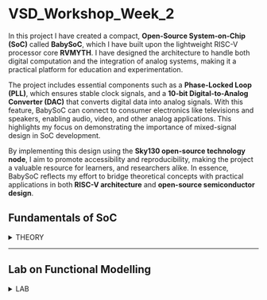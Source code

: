 # VSD_Workshop_Week_2

In this project I have created a compact, **Open-Source System-on-Chip (SoC)** called **BabySoC**, which I have built upon the lightweight RISC-V processor core **RVMYTH**. I have designed the architecture to handle both digital computation and the integration of analog systems, making it a practical platform for education and experimentation.

The project includes essential components such as a **Phase-Locked Loop (PLL)**, which ensures stable clock signals, and a **10-bit Digital-to-Analog Converter (DAC)** that converts digital data into analog signals. With this feature, BabySoC can connect to consumer electronics like televisions and speakers, enabling audio, video, and other analog applications. This highlights my focus on demonstrating the importance of mixed-signal design in SoC development.

By implementing this design using the **Sky130 open-source technology node**, I aim to promote accessibility and reproducibility, making the project a valuable resource for learners, and researchers alike. In essence, BabySoC reflects my effort to bridge theoretical concepts with practical applications in both **RISC-V architecture** and **open-source semiconductor design**.

## Fundamentals of SoC

<details>
  <summary> THEORY </summary>

  <details>
    
  <summary> 1. What is a System-on-Chip (SoC)  </summary> 

  
  A System-on-Chip (SoC) is an integrated circuit that consolidates all the essential components of a computing system into a single chip. Instead of having       separate ICs for processor, memory, and I/O, an SoC brings them together to form a compact, power-efficient, and high-performance solution.  
  SoCs are ubiquitous in modern electronics, powering devices ranging from smartphones, tablets, and wearables to automotive systems and high-performance          computing solutions.
  
  #### Key characteristics of an SoC include:
  
  - Integration: Combines CPU, memory, communication interfaces, and specialized accelerators.
  - Optimization: Designed for specific applications, balancing performance, area, and power.
  - Scalability: Applicable in both general-purpose and application-specific contexts.
  
  </details>

  <details>
    
  <summary> 2. Components of a Typical SoC </summary>    
  
  A typical SoC consists of the following key blocks:
  
  - #### <ins> CPU (Processor Core) </ins>
  
  The brain of the SoC responsible for executing instructions.
  Often based on architectures like RISC-V, ARM, or x86.
  Can be single-core or multi-core, depending on performance needs.
  
  - #### <ins> Memory Subsystem </ins>
  
    - On-chip memory: SRAM, ROM, cache for high-speed access.
    - External memory interfaces: DDR, LPDDR, Flash for larger storage.
    - Critical for providing low-latency and high-bandwidth access to the CPU and peripherals.
  
  - #### <ins> Peripherals </ins>
  
    - Interfaces such as UART, SPI, I²C, GPIO, and timers.
    - Enable communication with sensors, displays, and other hardware modules.
    - Specialized accelerators (e.g., AI/ML units, DSPs, GPU) may also be part of the peripheral set.
    
  - #### <ins> Interconnect (Bus/Network-on-Chip) </ins>
    
    - Connects CPU, memory, and peripherals.
    - Can be bus-based (e.g., AMBA AXI/AHB) or network-on-chip (NoC) for complex designs.
    - Ensures efficient data transfer and arbitration across components.

  </details>

  <details>
    
  <summary> 3. Why BabySoC is a Simplified Model for Learning SoC Concepts </summary>
  
  Designing a production-grade SoC involves massive complexity. BabySoC is a deliberately simplified model created for educational purposes. It abstracts away     advanced details while preserving the essence of SoC architecture, making it easier for learners to grasp fundamental concepts.
  
  #### <ins>Advantages of BabySoC</ins>
  
  - Clarity in fundamentals: Focuses on core SoC blocks without overwhelming complexity.
  - Stepwise learning: Helps beginners understand the flow from CPU to memory and peripherals.
  - Hands-on approach: Enables early exposure to SoC design methodology, simulation, and functional testing.
  - Foundation for scalability: Once learners understand BabySoC, they can transition to real-world SoCs.

  </details>

  <details>
  <summary> 4. The Role of Functional Modelling Before RTL and Physical Design </summary>
  
  Before diving into RTL (Register Transfer Level) coding and physical implementation, functional modelling is a crucial step in SoC design.
  
  #### 1. <ins> Concept Validation </ins>
  
  - Functional models capture the intended behavior of the SoC at a high level.
  - They allow architects to validate algorithms, data flow, and interactions without worrying about implementation details.
  
  #### 2. <ins> Early Debugging </ins>
  
  - Identifies logical errors and design bottlenecks before expensive RTL synthesis and backend stages.
  - Saves time and effort by catching architectural issues early.
    
  #### 3. <ins> Performance Estimation </ins>
  
  - Helps estimate latency, throughput, and power implications.
  - Provides insights into trade-offs between hardware complexity and system efficiency.
    
  #### 4. <ins> Smooth Transition to RTL </ins>
  
  - Functional models act as golden references for RTL designers.
  - Ensures correctness and consistency when moving toward gate-level and physical design stages.
  
  </details>

  ## BabySoC Components

The **VSDBabySoC** is designed as a compact and educational System-on-Chip (SoC) that integrates three essential building blocks: the **RVMYTH RISC-V CPU**, a **Phase-Locked Loop (PLL)** for clock generation, and a **10-bit Digital-to-Analog Converter (DAC)** for analog interfacing. Together, these components demonstrate how digital computation, precise timing, and mixed-signal integration converge within a real-world SoC.

<img width="993" src="https://github.com/Aratrik22001/VSD_Workshop_Week_2/blob/main/Images/BabySoc.jpg">

### 1. <ins> RVMYTH (RISC-V CPU)</ins>

The **RVMYTH processor** is the core computational unit of BabySoC. Based on the open-source **RISC-V instruction set architecture (ISA)**, RVMYTH is designed as a lightweight yet fully functional CPU, making it ideal for educational purposes.

* **Instruction Set**: Implements the base RV32I ISA, which includes essential instructions for arithmetic, logic, memory access, and control flow.
* **Register File**: Contains 32 general-purpose registers, including the **r17 register**, which plays a role in interfacing with the DAC in this design.
* **Pipeline**: Features a simple, single-cycle or multi-cycle pipeline (depending on the implementation), balancing simplicity with clarity for learners.
* **Flexibility**: As an open-source CPU, RVMYTH can be customized, extended, and synthesized on open-source tools, making it an excellent platform for experimenting with CPU architecture and SoC integration.

In BabySoC, the RVMYTH processor is responsible for executing instructions, generating digital data streams, and updating values for conversion by the DAC, effectively acting as the "brain" of the system.


### 2. <ins>Phase-Locked Loop (PLL)</ins>

The **PLL** is a critical subsystem that ensures the BabySoC operates with a stable and synchronized clock signal. In VSDBabySoC, an **8× PLL multiplier** is used to scale a reference clock input to the desired operating frequency for the CPU and peripherals.

* **Components**:

  * *Phase Detector*: Compares the input reference clock with the feedback clock.
  * *Loop Filter*: Smooths the phase error signal to control frequency adjustments.
  * *Voltage-Controlled Oscillator (VCO)*: Generates the output clock frequency, adjusted based on the loop filter’s signal.
  * *Frequency Divider (optional)*: Used in the feedback path for frequency scaling.

* **Functionality**:

  * Locks the output frequency to the input reference, maintaining a stable phase relationship.
  * Provides a synchronized clock across CPU and DAC, ensuring timing integrity.
  * Minimizes clock jitter, delays, and mismatches that could otherwise compromise system performance.

<img width="993" src="https://github.com/Aratrik22001/VSD_Workshop_Week_2/blob/main/Images/PLL.jpg">

* **Why It’s Needed On-Chip**:

  * Off-chip clocks often suffer from distribution delays, jitter, or frequency mismatches.
  * Different SoC blocks may need different clock frequencies, which can be generated internally by the PLL.
  * Crystal oscillator deviations (tolerance, stability, aging) can affect precision; a PLL mitigates these issues by stabilizing the clock.

In short, the PLL is the "heartbeat" of BabySoC, providing precise and reliable timing for digital and mixed-signal operations.


### 3. <ins>Digital-to-Analog Converter (DAC)</ins>

The **10-bit DAC** in BabySoC bridges the gap between the digital domain of the RVMYTH processor and the analog world of real devices.

* **Structure**:

  * Accepts a 10-bit binary input (ranging from 0 to 1023).
  * Produces an analog voltage output proportional to the input digital value.
* **Types of DAC Architectures**:

  * *Weighted Resistor DAC*: Uses resistors of varying weights to produce analog outputs.
  <p align="center">
    <img src="https://github.com/Aratrik22001/VSD_Workshop_Week_2/blob/main/Images/DAC_weighted.jpg">
  </p> 

  
  * *R-2R Ladder DAC*: A scalable, resistor-based design, simpler to implement with consistent accuracy.
  <p align="center">
    <img width="850" src="https://github.com/Aratrik22001/VSD_Workshop_Week_2/blob/main/Images/R-2R_DAC.jpg">
  </p>
  
* **Function in BabySoC**:

  * Receives processed values from RVMYTH’s registers.
  * Converts these values into analog signals saved in an output file (`OUT`) or driven to external devices.
  * Enables interfacing with consumer electronics like TVs, speakers, or mobile phones, demonstrating how digital data streams can generate real-world multimedia outputs.

The DAC, therefore, acts as the "voice" of BabySoC, translating raw binary values into meaningful analog waveforms that can be interpreted by external systems.

---

### Summary

* **RVMYTH (CPU):** The computational engine, executing instructions and preparing data.
* **PLL:** The clock manager, ensuring synchronized, stable operation.
* **DAC:** The interface to the analog world, converting digital outputs into real signals.

Together, these components embody the essence of a modern SoC—**digital processing tightly coupled with precise timing and analog connectivity**—all implemented on the **Sky130 open-source technology node** to promote accessibility and hands-on learning.
   
</details>

---

## Lab on Functional Modelling

<details>

  <summary> LAB </summary>
    
  ```txt
  VSDBabySoC/
  ├── src/
  │   ├── include/
  │   │   ├── sandpiper.vh
  │   │   └── other header files...
  │   ├── gls_model/
  │   │   ├── primitives.v
  │   │   └── sky130_fd_sc_hd.v
  │   ├── module/
  │   │   ├── vsdbabysoc.v      # Top-level module integrating all components
  │   │   ├── rvmyth.v          # RISC-V core module
  │   │   ├── avsdpll.v         # PLL module 
  │   │   ├── avsddac.v         # DAC module
  │   │   └── testbench.v       # Testbench for simulation
  │   ├── script/
  │   │   └── yosys.ys          # For Synthesis
  └── output/
  │   ├── synth
  │   ├── pre_synth_sim
  │   └── post_synth_sim
  ```
  
  ```
  $ sudo apt install pipx -y
  $ pipx install sandpiper-saas
  $ sandpiper-saas -i ./src/module/*.tlv -o rvmyth.v --bestsv --noline -p verilog --outdir ./src/module
  ```
  
  ```
  $ iverilog -o output/pre_synth_sim/pre_synth_sim.out -DPRE_SYNTH_SIM \
    -I src/include -I src/module \
    src/module/testbench.v src/module/vsdbabysoc.v
  $ cd output/pre_synth_sim
  $ ./pre_synth_sim.out
  $ gtkwave per_synth_sim.vcd
  ```
  
  ```
  $ yosys .src/script/yosys.ys
  ```
  
  ```
  $ iverilog -DFUNCTIONAL -DUNIT_DELAY=#1 -o output/post_synth_sim/post_synth_sim.out -DPOST_SYNTH_SIM \
    -I src/include -I src/module -I output/synth -I src/gls_module \
    src/module/testbench.v
  $ cd output/post_synth_sim
  $ ./post_synth_sim.out
  $ gtkwave post_synth_sim.vcd
  ```
</details>
